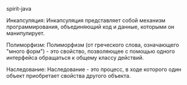 spirit-java

Инкапсуляция:
Инкапсуляция представляет собой механизм программирования, объединяющий код
и данные, которыми он манипулирует.

Полиморфизм:
Полиморфизм (от греческого слова, означающего "много форм") - это свойство, 
позволяющее с помощью одного интерфейса обращаться к общему классу действий.

Наследование:
Наследование - это процесс, в ходе которого один объект приобретает свойства другого объекта.
